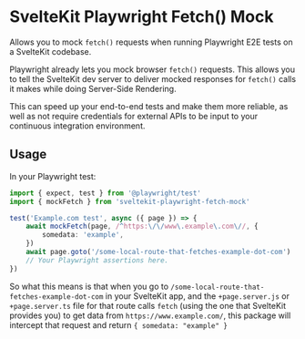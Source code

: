 # SvelteKit Playwright Fetch() Mock

Allows you to mock `fetch()` requests when running Playwright E2E tests on a SvelteKit codebase.

Playwright already lets you mock browser `fetch()` requests. This allows you to tell the SvelteKit dev server to deliver mocked responses for `fetch()` calls it makes while doing Server-Side Rendering.

This can speed up your end-to-end tests and make them more reliable, as well as not require credentials for external APIs to be input to your continuous integration environment.

## Usage

In your Playwright test:

```ts
import { expect, test } from '@playwright/test'
import { mockFetch } from 'sveltekit-playwright-fetch-mock'

test('Example.com test', async ({ page }) => {
	await mockFetch(page, /^https:\/\/www\.example\.com\//, {
		somedata: 'example',
	})
	await page.goto('/some-local-route-that-fetches-example-dot-com')
	// Your Playwright assertions here.
})
```

So what this means is that when you go to `/some-local-route-that-fetches-example-dot-com` in your SvelteKit app, and the `+page.server.js` or `+page.server.ts` file for that route calls `fetch` (using the one that SvelteKit provides you) to get data from `https://www.example.com/`, this package will intercept that request and return `{ somedata: "example" }`